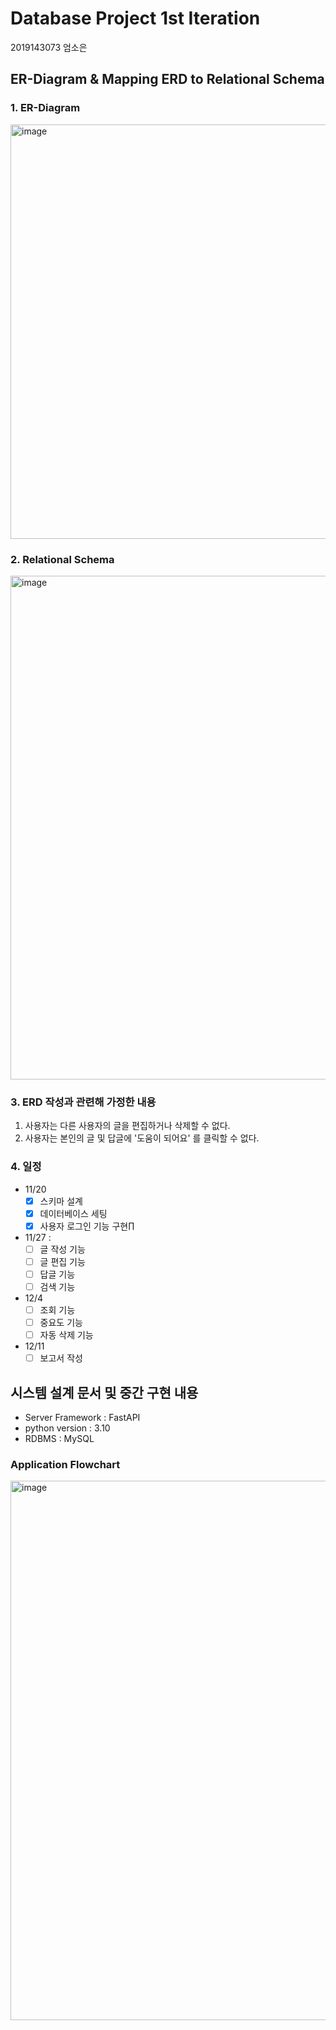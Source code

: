 # Database Project 1st Iteration
2019143073 엄소은
## ER-Diagram & Mapping ERD to Relational Schema

### 1. ER-Diagram
<img width="663" alt="image" src="https://github.com/ddoddii/ddoddii.github.io/assets/95014836/86105c22-6dfa-4215-b5f0-b9cb897cc26d">

### 2. Relational Schema
<img width="806" alt="image" src="https://github.com/ddoddii/ddoddii.github.io/assets/95014836/b6dbf4fb-df91-4d61-870d-d9ba90779250">

### 3. ERD 작성과 관련해 가정한 내용
1. 사용자는 다른 사용자의 글을 편집하거나 삭제할 수 없다.
2. 사용자는 본인의 글 및 답글에 '도움이 되어요' 를 클릭할 수 없다.

### 4. 일정
- 11/20
  - [X] 스키마 설계
  - [X] 데이터베이스 세팅
  - [X] 사용자 로그인 기능 구현∏
- 11/27 : 
  - [ ] 글 작성 기능
  - [ ] 글 편집 기능
  - [ ] 답글 기능
  - [ ] 검색 기능
- 12/4
  - [ ] 조회 기능
  - [ ] 중요도 기능
  - [ ] 자동 삭제 기능
- 12/11
  - [ ] 보고서 작성

## 시스템 설계 문서 및 중간 구현 내용
- Server Framework : FastAPI
- python version : 3.10
- RDBMS : MySQL

### Application Flowchart

<img width="863" alt="image" src="https://github.com/ddoddii/ddoddii.github.io/assets/95014836/e51b3777-a685-44c0-bc2e-79117fe29bd9">
